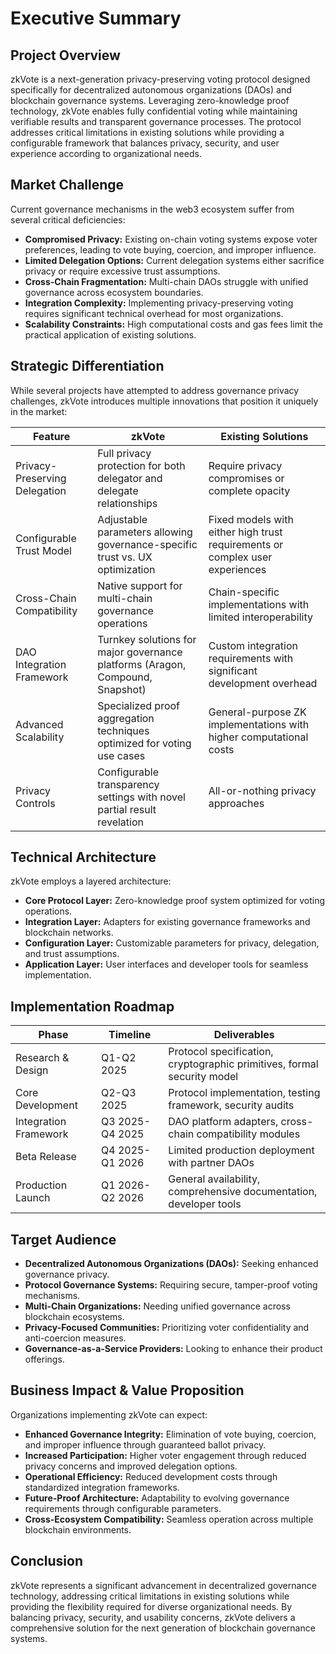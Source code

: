 # Executive Summary

## Project Overview

zkVote is a next-generation privacy-preserving voting protocol designed specifically for decentralized autonomous organizations (DAOs) and blockchain governance systems. Leveraging zero-knowledge proof technology, zkVote enables fully confidential voting while maintaining verifiable results and transparent governance processes. The protocol addresses critical limitations in existing solutions while providing a configurable framework that balances privacy, security, and user experience according to organizational needs.

## Market Challenge

Current governance mechanisms in the web3 ecosystem suffer from several critical deficiencies:

- **Compromised Privacy:** Existing on-chain voting systems expose voter preferences, leading to vote buying, coercion, and improper influence.
- **Limited Delegation Options:** Current delegation systems either sacrifice privacy or require excessive trust assumptions.
- **Cross-Chain Fragmentation:** Multi-chain DAOs struggle with unified governance across ecosystem boundaries.
- **Integration Complexity:** Implementing privacy-preserving voting requires significant technical overhead for most organizations.
- **Scalability Constraints:** High computational costs and gas fees limit the practical application of existing solutions.

## Strategic Differentiation

While several projects have attempted to address governance privacy challenges, zkVote introduces multiple innovations that position it uniquely in the market:

| Feature                       | zkVote                                                                        | Existing Solutions                                                           |
| ----------------------------- | ----------------------------------------------------------------------------- | ---------------------------------------------------------------------------- |
| Privacy-Preserving Delegation | Full privacy protection for both delegator and delegate relationships         | Require privacy compromises or complete opacity                              |
| Configurable Trust Model      | Adjustable parameters allowing governance-specific trust vs. UX optimization  | Fixed models with either high trust requirements or complex user experiences |
| Cross-Chain Compatibility     | Native support for multi-chain governance operations                          | Chain-specific implementations with limited interoperability                 |
| DAO Integration Framework     | Turnkey solutions for major governance platforms (Aragon, Compound, Snapshot) | Custom integration requirements with significant development overhead        |
| Advanced Scalability          | Specialized proof aggregation techniques optimized for voting use cases       | General-purpose ZK implementations with higher computational costs           |
| Privacy Controls              | Configurable transparency settings with novel partial result revelation       | All-or-nothing privacy approaches                                            |

## Technical Architecture

zkVote employs a layered architecture:

- **Core Protocol Layer:** Zero-knowledge proof system optimized for voting operations.
- **Integration Layer:** Adapters for existing governance frameworks and blockchain networks.
- **Configuration Layer:** Customizable parameters for privacy, delegation, and trust assumptions.
- **Application Layer:** User interfaces and developer tools for seamless implementation.

## Implementation Roadmap

| Phase                 | Timeline        | Deliverables                                                            |
| --------------------- | --------------- | ----------------------------------------------------------------------- |
| Research & Design     | Q1-Q2 2025      | Protocol specification, cryptographic primitives, formal security model |
| Core Development      | Q2-Q3 2025      | Protocol implementation, testing framework, security audits             |
| Integration Framework | Q3 2025-Q4 2025 | DAO platform adapters, cross-chain compatibility modules                |
| Beta Release          | Q4 2025-Q1 2026 | Limited production deployment with partner DAOs                         |
| Production Launch     | Q1 2026-Q2 2026 | General availability, comprehensive documentation, developer tools      |

## Target Audience

- **Decentralized Autonomous Organizations (DAOs):** Seeking enhanced governance privacy.
- **Protocol Governance Systems:** Requiring secure, tamper-proof voting mechanisms.
- **Multi-Chain Organizations:** Needing unified governance across blockchain ecosystems.
- **Privacy-Focused Communities:** Prioritizing voter confidentiality and anti-coercion measures.
- **Governance-as-a-Service Providers:** Looking to enhance their product offerings.

## Business Impact & Value Proposition

Organizations implementing zkVote can expect:

- **Enhanced Governance Integrity:** Elimination of vote buying, coercion, and improper influence through guaranteed ballot privacy.
- **Increased Participation:** Higher voter engagement through reduced privacy concerns and improved delegation options.
- **Operational Efficiency:** Reduced development costs through standardized integration frameworks.
- **Future-Proof Architecture:** Adaptability to evolving governance requirements through configurable parameters.
- **Cross-Ecosystem Compatibility:** Seamless operation across multiple blockchain environments.

## Conclusion

zkVote represents a significant advancement in decentralized governance technology, addressing critical limitations in existing solutions while providing the flexibility required for diverse organizational needs. By balancing privacy, security, and usability concerns, zkVote delivers a comprehensive solution for the next generation of blockchain governance systems.
